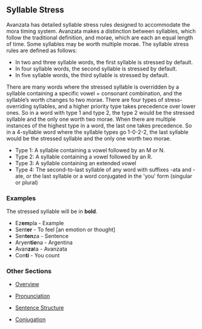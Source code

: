## Syllable Stress  
Avanzata has detailed syllable stress rules designed to accommodate the mora timing system. Avanzata makes a distinction between syllables, which follow the traditional definition, and morae, which are each an equal length of time. Some syllables may be worth multiple morae. The syllable stress rules are defined as follows:

- In two and three syllable words, the first syllable is stressed by default.  
- In four syllable words, the second syllable is stressed by default.  
- In five syllable words, the third syllable is stressed by default.

There are many words where the stressed syllable is overridden by a syllable containing a specific vowel \+ consonant combination, and the syllable’s worth changes to two morae. There are four types of stress-overriding syllables, and a higher priority type takes precedence over lower ones. So in a word with type 1 and type 2, the type 2 would be the stressed syllable and the only one worth two morae. When there are multiple instances of the highest type in a word, the last one takes precedence. So in a 4-syllable word where the syllable types go 1-0-2-2, the last syllable would be the stressed syllable and the only one worth two morae.

- Type 1: A syllable containing a vowel followed by an M or N.  
- Type 2: A syllable containing a vowel followed by an R.  
- Type 3: A syllable containing an extended vowel
- Type 4: The second-to-last syllable of any word with suffixes -ata and -ate, or the last syllable or a word conjugated in the 'you' form (singular or plural)

### Examples
The stressed syllable will be in **bold**.
- Ez**em**pla - Example
- Sent**er** - To feel [an emotion or thought]
- Sen**ten**za - Sentence
- Aryen**tie**na - Argentina
- Avan**za**ta - Avanzata
- Con**ti** - You count

### Other Sections
- [Overview](README.md)

- [Pronunciation](Pronunciation.md)

- [Sentence Structure](Sentence_Structure.md)

- [Conjugation](Conjugation.md)
